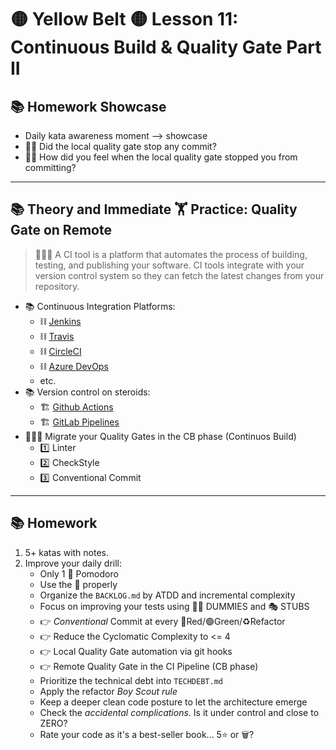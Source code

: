 # 🟡 Yellow Belt 🟡 Lesson 11: Continuous Build & Quality Gate Part II

## 📚 Homework Showcase

- Daily kata awareness moment --> showcase
- 🙋‍♂️ Did the local quality gate stop any commit?
- 🙋‍♂️ How did you feel when the local quality gate stopped you from committing?

---

## 📚 Theory and Immediate 🏋️ Practice: Quality Gate on Remote

> 👨🏻‍🏫 A CI tool is a platform that automates the process of building, testing,
> and publishing your software. CI tools integrate with your version control
> system so they can fetch the latest changes from your repository.

- 📚 Continuous Integration Platforms:
  - ⛓️ [Jenkins](https://www.jenkins.io)
  - ⛓️ [Travis](https://www.travis-ci.com)
  - ⛓️ [CircleCI](https://circleci.com)
  - ⛓️
    [Azure DevOps](https://azure.microsoft.com/en-us/products/devops/pipelines/)
  - etc.
- 📚 Version control on steroids:
  - 🏗️ [Github Actions](https://github.com/features/actions)
  - 🏗️
    [GitLab Pipelines](https://about.gitlab.com/solutions/continuous-integration/)
- 🏋🏻‍♂️ Migrate your Quality Gates in the CB phase (Continuos Build)
  - 1️⃣ Linter
  - 2️⃣ CheckStyle
  - 3️⃣ Conventional Commit

---

## 📚 Homework

1. 5+ katas with notes.
2. Improve your daily drill:
   - Only 1 🍅 Pomodoro
   - Use the 📝 properly
   - Organize the `BACKLOG.md` by ATDD and incremental complexity
   - Focus on improving your tests using 🤷‍♂️ DUMMIES and 🎭 STUBS
   - 👉 _Conventional_ Commit at every 🔴Red/🟢Green/♻️Refactor
   - 👉 Reduce the Cyclomatic Complexity to <= 4
   - 👉 Local Quality Gate automation via git hooks
   - 👉 Remote Quality Gate in the CI Pipeline (CB phase)
   - Prioritize the technical debt into `TECHDEBT.md`
   - Apply the refactor _Boy Scout rule_
   - Keep a deeper clean code posture to let the architecture emerge
   - Check the _accidental complications_. Is it under control and close to
     ZERO?
   - Rate your code as it's a best-seller book... 5⭐️ or 🗑️?
